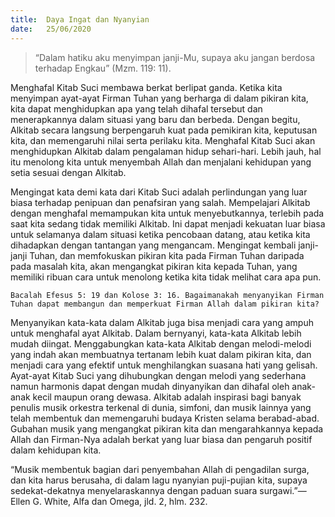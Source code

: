 ```yaml
---
title:  Daya Ingat dan Nyanyian
date:   25/06/2020
---
```


> <p></p>
> “Dalam hatiku aku menyimpan janji-Mu, supaya aku jangan berdosa terhadap Engkau” (Mzm. 119: 11). 

Menghafal Kitab Suci membawa berkat berlipat ganda. Ketika kita menyimpan ayat-ayat Firman Tuhan yang berharga di dalam pikiran kita, kita dapat menghidupkan apa yang telah dihafal tersebut dan menerapkannya dalam situasi yang baru dan berbeda. Dengan begitu, Alkitab secara langsung berpengaruh kuat pada pemikiran kita, keputusan kita, dan memengaruhi nilai serta perilaku kita. Menghafal Kitab Suci akan menghidupkan Alkitab dalam pengalaman hidup sehari-hari. Lebih jauh, hal itu menolong kita untuk menyembah Allah dan menjalani kehidupan yang setia sesuai dengan Alkitab. 

Mengingat kata demi kata dari Kitab Suci adalah perlindungan yang luar biasa terhadap penipuan dan penafsiran yang salah. Mempelajari Alkitab dengan menghafal memampukan kita untuk menyebutkannya, terlebih pada saat kita sedang tidak memiliki Alkitab. Ini dapat menjadi kekuatan luar biasa untuk selamanya dalam situasi ketika pencobaan datang, atau ketika kita dihadapkan dengan tantangan yang mengancam. Mengingat kembali janji-janji Tuhan, dan memfokuskan pikiran kita pada Firman Tuhan daripada pada masalah kita, akan mengangkat pikiran kita kepada Tuhan, yang memiliki ribuan cara untuk menolong ketika kita tidak melihat cara apa pun. 

`Bacalah Efesus 5: 19 dan Kolose 3: 16. Bagaimanakah menyanyikan Firman Tuhan dapat membangun dan memperkuat Firman Allah dalam pikiran kita?` 

Menyanyikan kata-kata dalam Alkitab juga bisa menjadi cara yang ampuh untuk menghafal ayat Alkitab. Dalam bernyanyi, kata-kata Alkitab lebih mudah diingat. Menggabungkan kata-kata Alkitab dengan melodi-melodi yang indah akan membuatnya tertanam lebih kuat dalam pikiran kita, dan menjadi cara yang efektif untuk menghilangkan suasana hati yang gelisah. Ayat-ayat Kitab Suci yang dihubungkan dengan melodi yang sederhana namun harmonis dapat dengan mudah dinyanyikan dan dihafal oleh anak-anak kecil maupun orang dewasa. Alkitab adalah inspirasi bagi banyak penulis musik orkestra terkenal di dunia, simfoni, dan musik lainnya yang telah membentuk dan memengaruhi budaya Kristen selama berabad-abad. Gubahan musik yang mengangkat pikiran kita dan mengarahkannya kepada Allah dan Firman-Nya adalah berkat yang luar biasa dan pengaruh positif dalam kehidupan kita. 

“Musik membentuk bagian dari penyembahan Allah di pengadilan surga, dan kita harus berusaha, di dalam lagu nyanyian puji-pujian kita, supaya sedekat-dekatnya menyelaraskannya dengan paduan suara surgawi.”—Ellen G. White, Alfa dan Omega, jld. 2, hlm. 232.